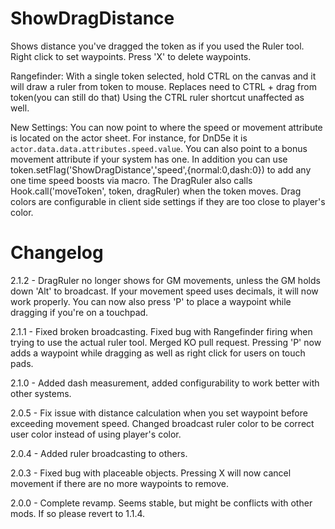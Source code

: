 # ShowDragDistance
Shows distance you've dragged the token as if you used the Ruler tool. Right click to set waypoints. Press 'X' to delete waypoints. 

Rangefinder: With a single token selected, hold CTRL on the canvas and it will draw a ruler from token to mouse. Replaces need to CTRL + drag from token(you can still do that) Using the CTRL ruler shortcut unaffected as well.


New Settings:
You can now point to where the speed or movement attribute is located on the actor sheet. For instance, for DnD5e it is `actor.data.data.attributes.speed.value`. You can also point to a bonus movement attribute if your system has one. In addition you can use token.setFlag('ShowDragDistance','speed',{normal:0,dash:0}) to add any one time speed boosts via macro. The DragRuler also calls Hook.call('moveToken', token, dragRuler) when the token moves. Drag colors are configurable in client side settings if they are too close to player's color.

# Changelog
2.1.2 - DragRuler no longer shows for GM movements, unless the GM holds down 'Alt' to broadcast. If your movement speed uses decimals, it will now work properly. You can now also press 'P' to place a waypoint while dragging if you're on a touchpad.


2.1.1 - Fixed broken broadcasting. Fixed bug with Rangefinder firing when trying to use the actual ruler tool. Merged KO pull request. Pressing 'P' now adds a waypoint while dragging as well as right click for users on touch pads.

2.1.0 - Added dash measurement, added configurability to work better with other systems. 

2.0.5 - Fix issue with distance calculation when you set waypoint before exceeding movement speed. Changed broadcast ruler color to be correct user color instead of using player's color.

2.0.4 - Added ruler broadcasting to others.

2.0.3 - Fixed bug with placeable objects. Pressing X will now cancel movement if there are no more waypoints to remove.

2.0.0 - Complete revamp. Seems stable, but might be conflicts with other mods. If so please revert to 1.1.4.
